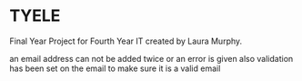 # TYELE
Final Year Project for Fourth Year IT created by Laura Murphy.

an email address can not be added twice or an error is given also validation has been set on the email to make sure it is a valid email
